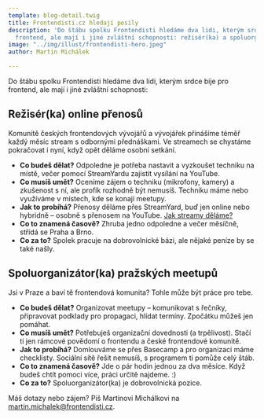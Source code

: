 ```yaml
---
template: blog-detail.twig
title: Frontendisti.cz hledají posily
description: 'Do štábu spolku Frontendisti hledáme dva lidi, kterým srdce bije pro
  frontend, ale mají i jiné zvláštní schopnosti: režisér(ka) a spoluorganizátor(ka).'
image: "../img/illust/frontendisti-hero.jpeg"
author: Martin Michálek

---
```

Do štábu spolku Frontendisti hledáme dva lidi, kterým srdce bije pro frontend, ale mají i jiné zvláštní schopnosti:

## **Režisér(ka) online přenosů**

Komunitě českých frontendových vývojářů a vývojářek přinášíme téměř každý měsíc stream s odbornými přednáškami. Ve streamech se chystáme pokračovat i nyní, když opět děláme osobní setkání.

* **Co budeš dělat?** Odpoledne je potřeba nastavit a vyzkoušet techniku na místě, večer pomocí StreamYardu zajistit vysílání na YouTube.
* **Co musíš umět?** Oceníme zájem o techniku (mikrofony, kamery) a zkušenost s ní, ale profík rozhodně být nemusíš. Techniku máme nebo využíváme v místech, kde se konají meetupy.
* **Jak to probíhá?** Přenosy děláme přes StreamYard, buď jen online nebo hybridně – osobně s přenosem na YouTube. [Jak streamy děláme?](https://frontendisti.cz/blog/jak-ve-frontendisti.cz-delame-online-meetupy-na-youtube-hardware-software-a-zkusenosti.html)
* **Co to znamená časově?** Zhruba jedno odpoledne a večer měsíčně, střídá se Praha a Brno.
* **Co za to?** Spolek pracuje na dobrovolnické bázi, ale nějaké peníze by se také našly.

## **Spoluorganizátor(ka) pražských meetupů**

Jsi v Praze a baví tě frontendová komunita? Tohle může být práce pro tebe.

* **Co budeš dělat?** Organizovat meetupy – komunikovat s řečníky, připravovat podklady pro propagaci, hlídat termíny. Zpočátku můžeš jen pomáhat.
* **Co musíš umět?** Potřebuješ organizační dovednosti (a trpělivost). Stačí ti jen rámcové povědomí o frontendu a české frontendové komunitě.
* **Jak to probíhá?** Domlouváme se přes Basecamp a pro organizaci máme checklisty. Sociální sítě řešit nemusíš, s programem ti pomůže celý štáb.
* **Co to znamená časově?** Jde o pár hodin jednou za dva měsíce. Když budeš chtít pomoci více, práci určitě najdeme. :)
* **Co za to?** Spoluorganizátor(ka) je dobrovolnická pozice.

Máš dotazy nebo zájem? Piš Martinovi Michálkovi na [martin.michalek@frontendisti.cz](mailto:martin.michalek@frontendisti.cz).